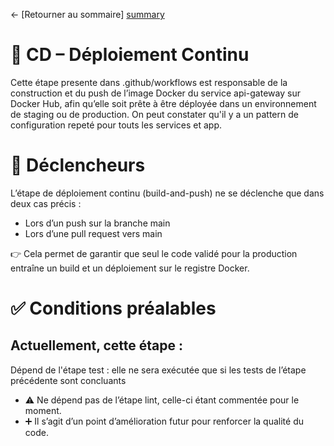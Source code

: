 ← [Retourner au sommaire] [summary]

# 🚀 CD – Déploiement Continu 
Cette étape presente dans .github/workflows est responsable de la construction et du push de l’image Docker du service api-gateway sur Docker Hub, afin qu’elle soit prête à être déployée dans un environnement de staging ou de production.
On peut constater qu'il y a un pattern de configuration repeté pour touts les services et app.

# 🔁 Déclencheurs
L’étape de déploiement continu (build-and-push) ne se déclenche que dans deux cas précis :

- Lors d’un push sur la branche main
- Lors d’une pull request vers main

👉 Cela permet de garantir que seul le code validé pour la production entraîne un build et un déploiement sur le registre Docker.

# ✅ Conditions préalables
## Actuellement, cette étape :

Dépend de l'étape test : elle ne sera exécutée que si les tests de l’étape précédente sont concluants

- ⚠️ Ne dépend pas de l’étape lint, celle-ci étant commentée pour le moment.
- ➕ Il s’agit d’un point d’amélioration futur pour renforcer la qualité du code.


[summary]: ../README.md


